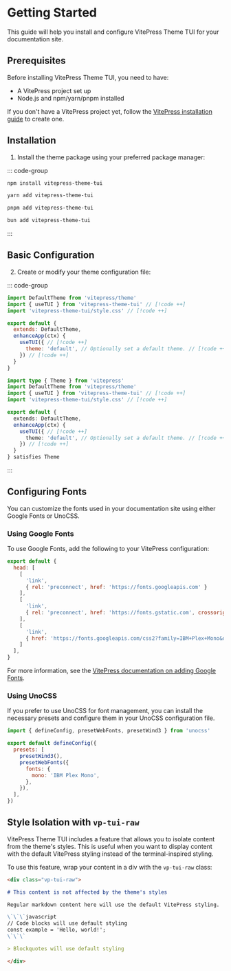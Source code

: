 # Getting Started

This guide will help you install and configure VitePress Theme TUI for your documentation site.

## Prerequisites

Before installing VitePress Theme TUI, you need to have:

- A VitePress project set up
- Node.js and npm/yarn/pnpm installed

If you don't have a VitePress project yet, follow the [VitePress installation guide](https://vitepress.dev/guide/getting-started) to create one.

## Installation

1. Install the theme package using your preferred package manager:

::: code-group

```bash [npm]
npm install vitepress-theme-tui
```

```bash [yarn]
yarn add vitepress-theme-tui
```

```bash [pnpm]
pnpm add vitepress-theme-tui
```

```bash [bun]
bun add vitepress-theme-tui
```

:::

## Basic Configuration

2. Create or modify your theme configuration file:

::: code-group

```js [.vitepress/theme/index.js]
import DefaultTheme from 'vitepress/theme'
import { useTUI } from 'vitepress-theme-tui' // [!code ++]
import 'vitepress-theme-tui/style.css' // [!code ++]

export default {
  extends: DefaultTheme,
  enhanceApp(ctx) {
    useTUI({ // [!code ++]
      theme: 'default', // Optionally set a default theme. // [!code ++]
    }) // [!code ++]
  }
}
```

```ts [.vitepress/theme/index.ts]
import type { Theme } from 'vitepress'
import DefaultTheme from 'vitepress/theme'
import { useTUI } from 'vitepress-theme-tui' // [!code ++]
import 'vitepress-theme-tui/style.css' // [!code ++]

export default {
  extends: DefaultTheme,
  enhanceApp(ctx) {
    useTUI({ // [!code ++]
      theme: 'default', // Optionally set a default theme. // [!code ++]
    }) // [!code ++]
  }
} satisfies Theme
```

:::

## Configuring Fonts

You can customize the fonts used in your documentation site using either Google Fonts or UnoCSS.

### Using Google Fonts

To use Google Fonts, add the following to your VitePress configuration:

```js [.vitepress/config.js]
export default {
  head: [
    [
      'link',
      { rel: 'preconnect', href: 'https://fonts.googleapis.com' }
    ],
    [
      'link',
      { rel: 'preconnect', href: 'https://fonts.gstatic.com', crossorigin: '' }
    ],
    [
      'link',
      { href: 'https://fonts.googleapis.com/css2?family=IBM+Plex+Mono&display=swap', rel: 'stylesheet' }
    ]
  ],
}
```

For more information, see the [VitePress documentation on adding Google Fonts](https://vitepress.dev/reference/site-config#example-adding-google-fonts).

### Using UnoCSS

If you prefer to use UnoCSS for font management, you can install the necessary presets and configure them in your UnoCSS configuration file.

```js [uno.config.js]
import { defineConfig, presetWebFonts, presetWind3 } from 'unocss'

export default defineConfig({
  presets: [
    presetWind3(),
    presetWebFonts({
      fonts: {
        mono: 'IBM Plex Mono',
      },
    }),
  ],
})
```

## Style Isolation with `vp-tui-raw`

VitePress Theme TUI includes a feature that allows you to isolate content from the theme's styles. This is useful when you want to display content with the default VitePress styling instead of the terminal-inspired styling.

To use this feature, wrap your content in a div with the `vp-tui-raw` class:

```md
<div class="vp-tui-raw">

# This content is not affected by the theme's styles

Regular markdown content here will use the default VitePress styling.

\`\`\`javascript
// Code blocks will use default styling
const example = 'Hello, world!';
\`\`\`

> Blockquotes will use default styling

</div>
```
